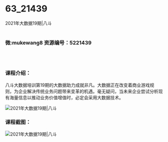 # 63_21439
2021年大数据19期|八斗
<br/></br>
<h3>微:mukewang8 资源编号：5221439</h3>
<br/></br>
<h3>课程介绍：</h3>
<p>八斗<a title="查看与 大数据 相关的文章" target="_blank">大数据</a>培训第19期的<a title="查看与 大数据 相关的文章" target="_blank">大数据</a>助力成就非凡。大数据正在改变着商业游戏规则，为企业解决传统业务问题带来变革的机遇。毫无疑问，当未来企业尝试分析现有海量信息以推动业务价值增值时，必定会采用大数据技术。</p>
<p><img src="https://www.ko996.com/wp-content/uploads/img/2021/10/1-40-300x243.png" alt="2021年大数据19期|八斗"></p>
<div class="info-desc">
<h3>课程截图：</h3>
<p><img src="https://www.ko996.com/wp-content/uploads/img/2021/10/2-36.png" alt="2021年大数据19期|八斗"></p>


			
</div>
